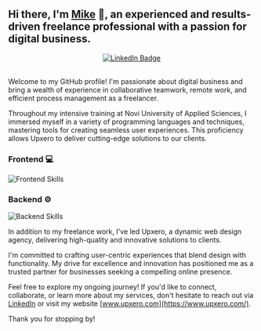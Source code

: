 ## Hi there, I'm [Mike](https://www.linkedin.com/in/upxero/) 👋, an experienced and results-driven freelance professional with a passion for digital business.

<div align="center">
  <a href="https://www.linkedin.com/in/upxero/">
    <img src="https://img.shields.io/badge/LinkedIn-blue?style=for-the-badge&logo=linkedin&logoColor=white" alt="LinkedIn Badge"/>
  </a>
</div>

<br/>

Welcome to my GitHub profile! I'm passionate about digital business and bring a wealth of experience in collaborative teamwork, remote work, and efficient process management as a freelancer.

Throughout my intensive training at Novi University of Applied Sciences, I immersed myself in a variety of programming languages and techniques, mastering tools for creating seamless user experiences. This proficiency allows Upxero to deliver cutting-edge solutions to our clients.

### Frontend 💻
![Frontend Skills](https://skillicons.dev/icons?i=vscode,html,css,javascript,react,wordpress,figma)

### Backend ⚙
![Backend Skills](https://skillicons.dev/icons?i=idea,java,spring,postgresql,postman)

In addition to my freelance work, I've led Upxero, a dynamic web design agency, delivering high-quality and innovative solutions to clients.

I'm committed to crafting user-centric experiences that blend design with functionality. My drive for excellence and innovation has positioned me as a trusted partner for businesses seeking a compelling online presence.

Feel free to explore my ongoing journey! If you'd like to connect, collaborate, or learn more about my services, don't hesitate to reach out via [LinkedIn](https://www.linkedin.com/in/upxero/) or visit my website [www.upxero.com](https://www.upxero.com/).

Thank you for stopping by!






